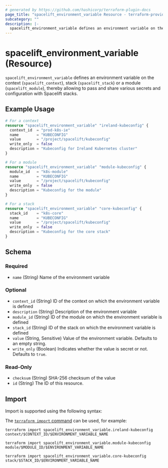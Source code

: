 ```yaml
---
# generated by https://github.com/hashicorp/terraform-plugin-docs
page_title: "spacelift_environment_variable Resource - terraform-provider-spacelift"
subcategory: ""
description: |-
  spacelift_environment_variable defines an environment variable on the context (spacelift_context), stack (spacelift_stack) or a module (spacelift_module), thereby allowing to pass and share various secrets and configuration with Spacelift stacks.
---
```


# spacelift_environment_variable (Resource)

`spacelift_environment_variable` defines an environment variable on the context (`spacelift_context`), stack (`spacelift_stack`) or a module (`spacelift_module`), thereby allowing to pass and share various secrets and configuration with Spacelift stacks.

## Example Usage

```terraform
# For a context
resource "spacelift_environment_variable" "ireland-kubeconfig" {
  context_id  = "prod-k8s-ie"
  name        = "KUBECONFIG"
  value       = "/project/spacelift/kubeconfig"
  write_only  = false
  description = "Kubeconfig for Ireland Kubernetes cluster"
}

# For a module
resource "spacelift_environment_variable" "module-kubeconfig" {
  module_id   = "k8s-module"
  name        = "KUBECONFIG"
  value       = "/project/spacelift/kubeconfig"
  write_only  = false
  description = "Kubeconfig for the module"
}

# For a stack
resource "spacelift_environment_variable" "core-kubeconfig" {
  stack_id    = "k8s-core"
  name        = "KUBECONFIG"
  value       = "/project/spacelift/kubeconfig"
  write_only  = false
  description = "Kubeconfig for the core stack"
}
```

<!-- schema generated by tfplugindocs -->
## Schema

### Required

- `name` (String) Name of the environment variable

### Optional

- `context_id` (String) ID of the context on which the environment variable is defined
- `description` (String) Description of the environment variable
- `module_id` (String) ID of the module on which the environment variable is defined
- `stack_id` (String) ID of the stack on which the environment variable is defined
- `value` (String, Sensitive) Value of the environment variable. Defaults to an empty string.
- `write_only` (Boolean) Indicates whether the value is secret or not. Defaults to `true`.

### Read-Only

- `checksum` (String) SHA-256 checksum of the value
- `id` (String) The ID of this resource.

## Import

Import is supported using the following syntax:

The [`terraform import` command](https://developer.hashicorp.com/terraform/cli/commands/import) can be used, for example:

```shell
terraform import spacelift_environment_variable.ireland-kubeconfig context/$CONTEXT_ID/$ENVIRONMENT_VARIABLE_NAME

terraform import spacelift_environment_variable.module-kubeconfig module/$MODULE_ID/$ENVIRONMENT_VARIABLE_NAME

terraform import spacelift_environment_variable.core-kubeconfig stack/$STACK_ID/$ENVIRONMENT_VARIABLE_NAME
```
